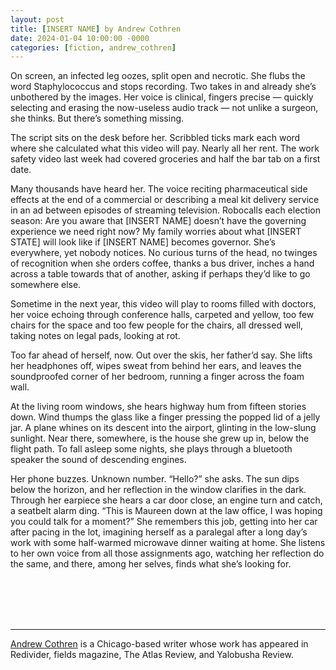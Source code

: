 ```yaml
---
layout: post
title: [INSERT NAME] by Andrew Cothren
date: 2024-01-04 10:00:00 -0000
categories: [fiction, andrew_cothren]
---
```

<div class="story">
On screen, an infected leg oozes, split open and necrotic. She flubs the word Staphylococcus and stops recording. Two takes in and already she’s unbothered by the images. Her voice is clinical, fingers precise — quickly selecting and erasing the now-useless audio track — not unlike a surgeon, she thinks. But there’s something missing.

The script sits on the desk before her. Scribbled ticks mark each word where she calculated what this video will pay. Nearly all her rent. The work safety video last week had covered groceries and half the bar tab on a first date.

Many thousands have heard her. The voice reciting pharmaceutical side effects at the end of a commercial or describing a meal kit delivery service in an ad between episodes of streaming television. Robocalls each election season: Are you aware that [INSERT NAME] doesn’t have the governing experience we need right now? My family worries about what [INSERT STATE] will look like if [INSERT NAME] becomes governor. She’s everywhere, yet nobody notices. No curious turns of the head, no twinges of recognition when she orders coffee, thanks a bus driver, inches a hand across a table towards that of another, asking if perhaps they’d like to go somewhere else.

Sometime in the next year, this video will play to rooms filled with doctors, her voice echoing through conference halls, carpeted and yellow, too few chairs for the space and too few people for the chairs, all dressed well, taking notes on legal pads, looking at rot.

Too far ahead of herself, now. Out over the skis, her father’d say. She lifts her headphones off, wipes sweat from behind her ears, and leaves the soundproofed corner of her bedroom, running a finger across the foam wall.

At the living room windows, she hears highway hum from fifteen stories down. Wind thumps the glass like a finger pressing the popped lid of a jelly jar. A plane whines on its descent into the airport, glinting in the low-slung sunlight. Near there, somewhere, is the house she grew up in, below the flight path. To fall asleep some nights, she plays through a bluetooth speaker the sound of descending engines.

Her phone buzzes. Unknown number. “Hello?” she asks. The sun dips below the horizon, and her reflection in the window clarifies in the dark. Through her earpiece she hears a car door close, an engine turn and catch, a seatbelt alarm ding. “This is Maureen down at the law office, I was hoping you could talk for a moment?” She remembers this job, getting into her car after pacing in the lot, imagining herself as a paralegal after a long day’s work with some half-warmed microwave dinner waiting at home. She listens to her own voice from all those assignments ago, watching her reflection do the same, and there, among her selves, finds what she’s looking for.
</div>
<br><br>
<br><br>
<hr>
<a href="https://andrewcothren.com/">Andrew Cothren</a> is a Chicago-based writer whose work has appeared in Redivider, fields magazine, The Atlas Review, and Yalobusha Review.
